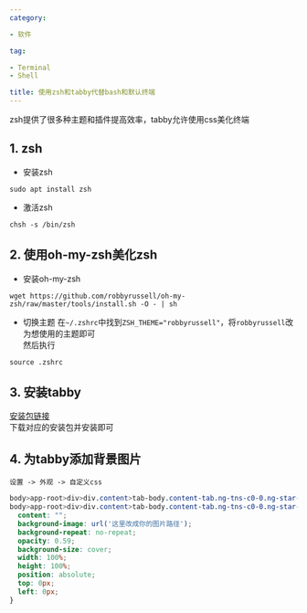 ```yaml
---
category:

- 软件

tag:

- Terminal
- Shell

title: 使用zsh和tabby代替bash和默认终端
---
```

zsh提供了很多种主题和插件提高效率，tabby允许使用css美化终端
<!-- more -->
## 1. zsh
- 安装zsh
```shell
sudo apt install zsh
```

- 激活zsh
```shell
chsh -s /bin/zsh
```

## 2. 使用oh-my-zsh美化zsh
- 安装oh-my-zsh
```shell
wget https://github.com/robbyrussell/oh-my-zsh/raw/master/tools/install.sh -O - | sh
```

- 切换主题
在`~/.zshrc`中找到`ZSH_THEME="robbyrussell"`，将`robbyrussell`改为想使用的主题即可\
然后执行
```shell
source .zshrc
```

## 3. 安装tabby
[安装包链接](https://github.com/Eugeny/tabby/releases)\
下载对应的安装包并安装即可

## 4. 为tabby添加背景图片
`设置 -> 外观 -> 自定义css`
```css
body>app-root>div>div.content>tab-body.content-tab.ng-tns-c0-0.ng-star-inserted.content-tab-active.active>split-tab>terminaltab::before,
body>app-root>div>div.content>tab-body.content-tab.ng-tns-c0-0.ng-star-inserted.content-tab-active.active>split-tab>ssh-tab::before {
  content: "";
  background-image: url('这里改成你的图片路径');
  background-repeat: no-repeat;
  opacity: 0.59;
  background-size: cover;
  width: 100%;
  height: 100%;
  position: absolute;
  top: 0px;
  left: 0px;
}
```